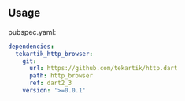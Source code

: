 ## Usage

pubspec.yaml:

````yaml
dependencies:
  tekartik_http_browser:
    git:
      url: https://github.com/tekartik/http.dart
      path: http_browser
      ref: dart2_3
    version: '>=0.0.1'
````